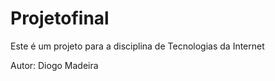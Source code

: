 # Projetofinal
Este é um projeto para a disciplina de Tecnologias da Internet

Autor: Diogo Madeira

